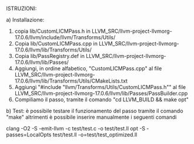 ISTRUZIONI:

a) Installazione:
1) copia lib/CustomLICMPass.h in LLVM_SRC/llvm-project-llvmorg-17.0.6/llvm/include/llvm/Transforms/Utils/
2) Copia lib/CustomLICMPass.cpp in LLVM_SRC/llvm-project-llvmorg-17.0.6/llvm/lib/Transforms/Utils/
3) Copia lib/PassRegistry.def in LLVM_SRC/llvm-project-llvmorg-17.0.6/llvm/lib/Passes/
4) Aggiungi, in ordine alfabetico, "CustomLICMPass.cpp" al file  LLVM_SRC/llvm-project-llvmorg-17.0.6/llvm/lib/Transforms/Utils/CMakeLists.txt
5) Aggiungi "#include "llvm/Transforms/Utils/CustomLICMPass.h"" al file LLVM_SRC/llvm-project-llvmorg-17.0.6/llvm/lib/Passes/PassBuilder.cpp
6) Compiliamo il passo, tramite il comando "cd LLVM_BUILD && make opt"

b) Test:
è possibile testare il funzionamento del passo tramite il comando "make"
altrimenti è possibile inserire manualmente i seguenti comandi

clang -O2 -S -emit-llvm -c test/test.c -o test/test.ll
opt -S -passes=LocalOpts test/test.ll -o=test/test_optimized.ll
